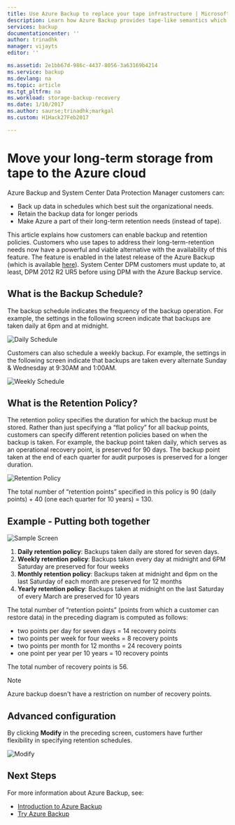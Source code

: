 ```yaml
---
title: Use Azure Backup to replace your tape infrastructure | Microsoft Docs
description: Learn how Azure Backup provides tape-like semantics which enables you to backup and restore data in Azure
services: backup
documentationcenter: ''
author: trinadhk
manager: vijayts
editor: ''

ms.assetid: 2e1bb67d-986c-4437-8056-3a63169b4214
ms.service: backup
ms.devlang: na
ms.topic: article
ms.tgt_pltfrm: na
ms.workload: storage-backup-recovery
ms.date: 1/10/2017
ms.author: saurse;trinadhk;markgal
ms.custom: H1Hack27Feb2017

---
```

# Move your long-term storage from tape to the Azure cloud
Azure Backup and System Center Data Protection Manager customers can:

- Back up data in schedules which best suit the organizational needs.
- Retain the backup data for longer periods
- Make Azure a part of their long-term retention needs (instead of tape).

This article explains how customers can enable backup and retention policies. Customers who use tapes to address their long-term-retention needs now have a powerful and viable alternative with the availability of this feature. The feature is enabled in the latest release of the Azure Backup (which is available [here](http://aka.ms/azurebackup_agent)). System Center DPM customers must update to, at least, DPM 2012 R2 UR5 before using DPM with the Azure Backup service.

## What is the Backup Schedule?
The backup schedule indicates the frequency of the backup operation. For example, the settings in the following screen indicate that backups are taken daily at 6pm and at midnight.

![Daily Schedule](./media/backup-azure-backup-cloud-as-tape/dailybackupschedule.png)

Customers can also schedule a weekly backup. For example, the settings in the following screen indicate that backups are taken every alternate Sunday & Wednesday at 9:30AM and 1:00AM.

![Weekly Schedule](./media/backup-azure-backup-cloud-as-tape/weeklybackupschedule.png)

## What is the Retention Policy?
The retention policy specifies the duration for which the backup must be stored. Rather than just specifying a “flat policy” for all backup points, customers can specify different retention policies based on when the backup is taken. For example, the backup point taken daily, which serves as an operational recovery point, is preserved for 90 days. The backup point taken at the end of each quarter for audit purposes is preserved for a longer duration.

![Retention Policy](./media/backup-azure-backup-cloud-as-tape/retentionpolicy.png)

The total number of “retention points” specified in this policy is 90 (daily points) + 40 (one each quarter for 10 years) = 130.

## Example - Putting both together
![Sample Screen](./media/backup-azure-backup-cloud-as-tape/samplescreen.png)

1. **Daily retention policy**: Backups taken daily are stored for seven days.
2. **Weekly retention policy**: Backups taken every day at midnight and 6PM Saturday are preserved for four weeks
3. **Monthly retention policy**: Backups taken at midnight and 6pm on the last Saturday of each month are preserved for 12 months
4. **Yearly retention policy**: Backups taken at midnight on the last Saturday of every March are preserved for 10 years

The total number of “retention points” (points from which a customer can restore data) in the preceding diagram is computed as follows:

- two points per day for seven days = 14 recovery points
- two points per week for four weeks = 8 recovery points
- two points per month for 12 months = 24 recovery points
- one point per year per 10 years = 10 recovery points

The total number of recovery points is 56.

> [!NOTE]
> Azure backup doesn't have a restriction on number of recovery points.
>
>

## Advanced configuration
By clicking **Modify** in the preceding screen, customers have further flexibility in specifying retention schedules.

![Modify](./media/backup-azure-backup-cloud-as-tape/modify.png)

## Next Steps
For more information about Azure Backup, see:

- [Introduction to Azure Backup](backup-introduction-to-azure-backup.md)
- [Try Azure Backup](backup-try-azure-backup-in-10-mins.md)

